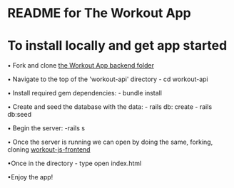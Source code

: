 # README for The Workout App

# To install locally and get app started 

• Fork and clone [the Workout App backend folder](https://github.com/jokale/workout-api)

• Navigate to the top of the 'workout-api' directory 
    - cd workout-api


• Install required gem dependencies: 
    - bundle install 

• Create and seed the database with the data:
    - rails db: create
     - rails db:seed 

• Begin the server:
    -rails s

• Once the server is running we can open by doing the same, forking, cloning [workout-js-frontend](https://github.com/jokale/workout-js-frontend.git)

•Once in the directory 
    - type open index.html 

•Enjoy the app!

